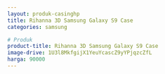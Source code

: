 ```yaml
---
layout: produk-casinghp
title: Rihanna 3D Samsung Galaxy S9 Case
categories: samsung

# Produk
product-title: Rihanna 3D Samsung Galaxy S9 Case
image-drive: 1U3l8MkfgijX1YeuYcascZ9yYPjqzcZfL
harga: 90000
---
```

